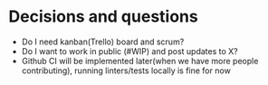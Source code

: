 # Decisions and questions

* Do I need kanban(Trello) board and scrum?
* Do I want to work in public (#WIP) and post updates to X?
* Github CI will be implemented later(when we have more people contributing), running linters/tests locally is fine for now
